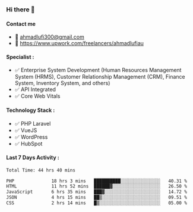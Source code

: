 ### Hi there 👋

#### Contact me 
- :email: ahmadlufi300@gmail.com
- 🔭 https://www.upwork.com/freelancers/ahmadlufiau

#### Specialist :
- ✅ Enterprise System Development (Human Resources Management System (HRMS), Customer Relationship Management (CRM), Finance System, Inventory System, and others)
- ✅ API Integrated
- ✅ Core Web Vitals

#### Technology Stack :

- ✅ PHP Laravel
- ✅ VueJS
- ✅ WordPress
- ✅ HubSpot

#### Last 7 Days Activity :
<!--START_SECTION:waka-->

```txt
Total Time: 44 hrs 40 mins

PHP              18 hrs 3 mins   ██████████░░░░░░░░░░░░░░░   40.31 %
HTML             11 hrs 52 mins  ██████▓░░░░░░░░░░░░░░░░░░   26.50 %
JavaScript       6 hrs 35 mins   ███▓░░░░░░░░░░░░░░░░░░░░░   14.72 %
JSON             4 hrs 15 mins   ██▒░░░░░░░░░░░░░░░░░░░░░░   09.51 %
CSS              2 hrs 14 mins   █▒░░░░░░░░░░░░░░░░░░░░░░░   05.00 %
```

<!--END_SECTION:waka-->

<!--
**ahmadlufiau/ahmadlufiau** is a ✨ _special_ ✨ repository because its `README.md` (this file) appears on your GitHub profile.

Here are some ideas to get you started:

- 🔭 I’m currently working on ...
- 🌱 I’m currently learning ...
- 👯 I’m looking to collaborate on ...
- 🤔 I’m looking for help with ...
- 💬 Ask me about ...
- 📫 How to reach me: ...
- 😄 Pronouns: ...
- ⚡ Fun fact: ...
-->
